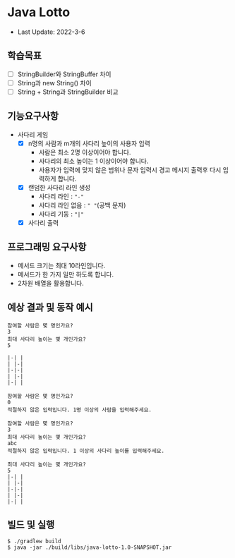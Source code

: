 # Java Lotto
- Last Update: 2022-3-6

## 학습목표
- [ ] StringBuilder와 StringBuffer 차이
- [ ] String과 new String() 차이
- [ ] String + String과 StringBuilder 비교

## 기능요구사항
- 사다리 게임
  - [x] n명의 사람과 m개의 사다리 높이의 사용자 입력
    - 사람은 최소 2명 이상이어야 합니다.
    - 사다리의 최소 높이는 1 이상이어야 합니다.
    - 사용자가 입력에 맞지 않은 범위나 문자 입력시 경고 메시지 출력후 다시 입력하게 합니다.
  - [x] 랜덤한 사다리 라인 생성
    - 사다리 라인 : `"-"`
    - 사다리 라인 없음 : `" "`(공백 문자)
    - 사다리 기둥 : `"|"`
  - [x] 사다리 출력

## 프로그래밍 요구사항
- 메서드 크기는 최대 10라인입니다.
- 메서드가 한 가지 일만 하도록 합니다.
- 2차원 배열을 활용합니다.

## 예상 결과 및 동작 예시
```
참여할 사람은 몇 명인가요?
3
최대 사다리 높이는 몇 개인가요?
5

|-| |
| |-|
|-|-|
| |-|
|-| |
```

```
참여할 사람은 몇 명인가요?
0
적절하지 않은 입력입니다. 1명 이상의 사람을 입력해주세요.

참여할 사람은 몇 명인가요?
3
최대 사다리 높이는 몇 개인가요?
abc
적절하지 않은 입력입니다. 1 이상의 사다리 높이를 입력해주세요.

최대 사다리 높이는 몇 개인가요?
5
|-| |
| |-|
|-|-|
| |-|
|-| |
```

## 빌드 및 실행
```shell
$ ./gradlew build
$ java -jar ./build/libs/java-lotto-1.0-SNAPSHOT.jar
```
